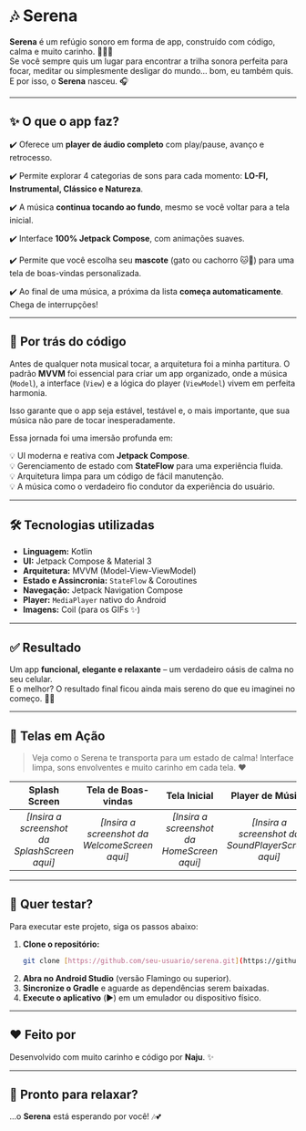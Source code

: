 # 🎶 Serena

**Serena** é um refúgio sonoro em forma de app, construído com código, calma e muito carinho. 🧘‍♀️✨  
Se você sempre quis um lugar para encontrar a trilha sonora perfeita para focar, meditar ou simplesmente desligar do mundo... bom, eu também quis. E por isso, o **Serena** nasceu. 🎧

---

## ✨ O que o app faz?

✔️ Oferece um **player de áudio completo** com play/pause, avanço e retrocesso.

✔️ Permite explorar 4 categorias de sons para cada momento: **LO-FI, Instrumental, Clássico e Natureza**.

✔️ A música **continua tocando ao fundo**, mesmo se você voltar para a tela inicial.

✔️ Interface **100% Jetpack Compose**, com animações suaves.

✔️ Permite que você escolha seu **mascote** (gato ou cachorro 🐱🐶) para uma tela de boas-vindas personalizada.

✔️ Ao final de uma música, a próxima da lista **começa automaticamente**. Chega de interrupções!

---

## 🧠 Por trás do código

Antes de qualquer nota musical tocar, a arquitetura foi a minha partitura. O padrão **MVVM** foi essencial para criar um app organizado, onde a música (`Model`), a interface (`View`) e a lógica do player (`ViewModel`) vivem em perfeita harmonia.

Isso garante que o app seja estável, testável e, o mais importante, que sua música não pare de tocar inesperadamente.

Essa jornada foi uma imersão profunda em:

💡 UI moderna e reativa com **Jetpack Compose**.  
💡 Gerenciamento de estado com **StateFlow** para uma experiência fluida.  
💡 Arquitetura limpa para um código de fácil manutenção.  
💡 A música como o verdadeiro fio condutor da experiência do usuário.

---

## 🛠️ Tecnologias utilizadas

- **Linguagem:** Kotlin
- **UI:** Jetpack Compose & Material 3
- **Arquitetura:** MVVM (Model-View-ViewModel)
- **Estado e Assincronia:** `StateFlow` & Coroutines
- **Navegação:** Jetpack Navigation Compose
- **Player:** `MediaPlayer` nativo do Android
- **Imagens:** Coil (para os GIFs ✨)

---

## ✅ Resultado

Um app **funcional, elegante e relaxante** – um verdadeiro oásis de calma no seu celular.  
E o melhor? O resultado final ficou ainda mais sereno do que eu imaginei no começo. 🧘‍♀️

---

## 📱 Telas em Ação

> Veja como o Serena te transporta para um estado de calma! Interface limpa, sons envolventes e muito carinho em cada tela. ❤️

| Splash Screen | Tela de Boas-vindas | Tela Inicial | Player de Música |
| :-----------: | :------------------: | :------------: | :--------------: |
| *[Insira a screenshot da SplashScreen aqui]* | *[Insira a screenshot da WelcomeScreen aqui]* | *[Insira a screenshot da HomeScreen aqui]* | *[Insira a screenshot da SoundPlayerScreen aqui]* |

---

## 🚀 Quer testar?

Para executar este projeto, siga os passos abaixo:

1.  **Clone o repositório:**
    ```bash
    git clone [https://github.com/seu-usuario/serena.git](https://github.com/seu-usuario/serena.git) 
    ```
2.  **Abra no Android Studio** (versão Flamingo ou superior).
3.  **Sincronize o Gradle** e aguarde as dependências serem baixadas.
4.  **Execute o aplicativo** (▶️) em um emulador ou dispositivo físico.

---

## ❤️ Feito por

Desenvolvido com muito carinho e código por **Naju**. ✨

---

## 💬 Pronto para relaxar?

...o **Serena** está esperando por você! 🎶💕
